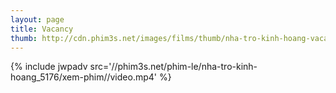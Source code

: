```yaml
---
layout: page
title: Vacancy
thumb: http://cdn.phim3s.net/images/films/thumb/nha-tro-kinh-hoang-vacancy-2007.jpg
---
```

{% include jwpadv src='//phim3s.net/phim-le/nha-tro-kinh-hoang_5176/xem-phim//video.mp4' %}